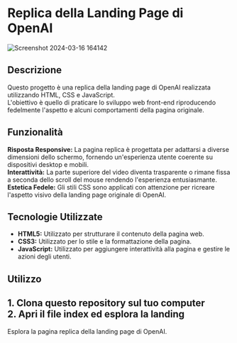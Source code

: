 # Replica della Landing Page di OpenAI

![Screenshot 2024-03-16 164142](https://github.com/DavideGenovese/OpenAI_HTML_TailWindCSS_JavaScript/assets/157692968/ec4995cb-8420-431e-837c-60883245bafb)


## Descrizione
Questo progetto è una replica della landing page di OpenAI realizzata utilizzando HTML, CSS e JavaScript.                                           
L'obiettivo è quello di praticare lo sviluppo web front-end riproducendo fedelmente l'aspetto e alcuni comportamenti della pagina originale.

## Funzionalità
**Risposta Responsive:** La pagina replica è progettata per adattarsi a diverse dimensioni dello schermo, fornendo un'esperienza utente coerente su dispositivi desktop e mobili.                    
**Interattività:** La parte superiore del video diventa trasparente o rimane fissa a seconda dello scroll del mouse rendendo l'esperienza entusiasmante.                                   
**Estetica Fedele:** Gli stili CSS sono applicati con attenzione per ricreare l'aspetto visivo della landing page originale di OpenAI.
## Tecnologie Utilizzate
* **HTML5:** Utilizzato per strutturare il contenuto della pagina web.
* **CSS3:** Utilizzato per lo stile e la formattazione della pagina.
* **JavaScript:** Utilizzato per aggiungere interattività alla pagina e gestire le azioni degli utenti.
## Utilizzo
**1.** Clona questo repository sul tuo computer                              
**2.** Apri il file index ed esplora la landing                                                   
---
Esplora la pagina replica della landing page di OpenAI.
